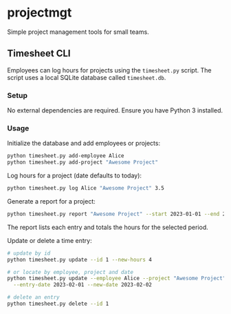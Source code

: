 # projectmgt

Simple project management tools for small teams.

## Timesheet CLI

Employees can log hours for projects using the `timesheet.py` script. The
script uses a local SQLite database called `timesheet.db`.

### Setup

No external dependencies are required. Ensure you have Python 3 installed.

### Usage

Initialize the database and add employees or projects:

```bash
python timesheet.py add-employee Alice
python timesheet.py add-project "Awesome Project"
```

Log hours for a project (date defaults to today):

```bash
python timesheet.py log Alice "Awesome Project" 3.5
```

Generate a report for a project:

```bash
python timesheet.py report "Awesome Project" --start 2023-01-01 --end 2023-01-31
```

The report lists each entry and totals the hours for the selected period.

Update or delete a time entry:

```bash
# update by id
python timesheet.py update --id 1 --new-hours 4

# or locate by employee, project and date
python timesheet.py update --employee Alice --project "Awesome Project" \
  --entry-date 2023-02-01 --new-date 2023-02-02

# delete an entry
python timesheet.py delete --id 1
```
